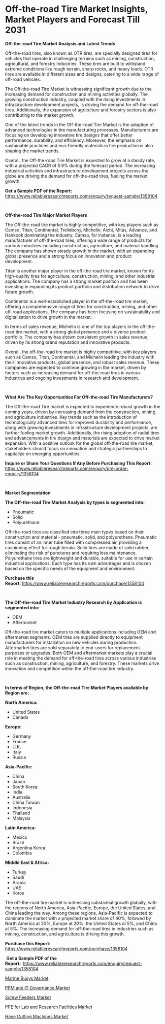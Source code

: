 <p><h1>Off-the-road Tire Market Insights, Market Players and Forecast Till 2031</h1></p><p><strong>Off-the-road Tire Market Analysis and Latest Trends</strong></p>
<p><p>Off-the-road tires, also known as OTR tires, are specially designed tires for vehicles that operate in challenging terrains such as mining, construction, agricultural, and forestry industries. These tires are built to withstand extreme conditions like rough terrain, sharp rocks, and heavy loads. OTR tires are available in different sizes and designs, catering to a wide range of off-road vehicles.</p><p>The Off-the-road Tire Market is witnessing significant growth due to the increasing demand for construction and mining activities globally. The growing construction industry, coupled with the rising investments in infrastructure development projects, is driving the demand for off-the-road tires. Additionally, the expansion of agriculture and forestry sectors is also contributing to the market growth.</p><p>One of the latest trends in the Off-the-road Tire Market is the adoption of advanced technologies in tire manufacturing processes. Manufacturers are focusing on developing innovative tire designs that offer better performance, durability, and efficiency. Moreover, the emphasis on sustainable practices and eco-friendly materials in tire production is also shaping the market trends.</p><p>Overall, the Off-the-road Tire Market is expected to grow at a steady rate, with a projected CAGR of 5.9% during the forecast period. The increasing industrial activities and infrastructure development projects across the globe are driving the demand for off-the-road tires, fueling the market growth.</p></p>
<p><strong>Get a Sample PDF of the Report:&nbsp;</strong> <a href="https://www.reliableresearchreports.com/enquiry/request-sample/1358104">https://www.reliableresearchreports.com/enquiry/request-sample/1358104</a></p>
<p>&nbsp;</p>
<p><strong>Off-the-road Tire Major Market Players</strong></p>
<p><p>The Off-the-road tire market is highly competitive, with key players such as Camso, Titan, Continental, Trelleborg, Michelin, Aichi, Mitas, Advance, and Hankook dominating the industry. Camso, for instance, is a leading manufacturer of off-the-road tires, offering a wide range of products for various industries including construction, agriculture, and material handling. The company has shown steady growth in the market, with an expanding global presence and a strong focus on innovation and product development.</p><p>Titan is another major player in the off-the-road tire market, known for its high-quality tires for agriculture, construction, mining, and other industrial applications. The company has a strong market position and has been investing in expanding its product portfolio and distribution network to drive future growth.</p><p>Continental is a well-established player in the off-the-road tire market, offering a comprehensive range of tires for construction, mining, and other off-road applications. The company has been focusing on sustainability and digitalization to drive growth in the market.</p><p>In terms of sales revenue, Michelin is one of the top players in the off-the-road tire market, with a strong global presence and a diverse product portfolio. The company has shown consistent growth in sales revenue, driven by its strong brand reputation and innovative products.</p><p>Overall, the off-the-road tire market is highly competitive, with key players such as Camso, Titan, Continental, and Michelin leading the industry with their innovative products, global presence, and robust sales revenue. These companies are expected to continue growing in the market, driven by factors such as increasing demand for off-the-road tires in various industries and ongoing investments in research and development.</p></p>
<p>&nbsp;</p>
<p><strong>What Are The Key Opportunities For Off-the-road Tire Manufacturers?</strong></p>
<p><p>The Off-the-road Tire market is expected to experience robust growth in the coming years, driven by increasing demand from the construction, mining, and agriculture industries. Key trends such as the introduction of technologically advanced tires for improved durability and performance, along with growing investments in infrastructure development projects, are further fueling market growth. Additionally, the rising adoption of radial tires and advancements in tire design and materials are expected to drive market expansion. With a positive outlook for the global off-the-road tire market, stakeholders should focus on innovation and strategic partnerships to capitalize on emerging opportunities.</p></p>
<p><strong>Inquire or Share Your Questions If Any Before Purchasing This Report:</strong> <a href="https://www.reliableresearchreports.com/enquiry/pre-order-enquiry/1358104">https://www.reliableresearchreports.com/enquiry/pre-order-enquiry/1358104</a></p>
<p>&nbsp;</p>
<p><strong>Market Segmentation</strong></p>
<p><strong>The Off-the-road Tire Market Analysis by types is segmented into:</strong></p>
<p><ul><li>Pneumatic</li><li>Solid</li><li>Polyurethane</li></ul></p>
<p><p>Off-the-road tires are classified into three main types based on their construction and material - pneumatic, solid, and polyurethane. Pneumatic tires consist of an inner tube filled with compressed air, providing a cushioning effect for rough terrain. Solid tires are made of solid rubber, eliminating the risk of punctures and requiring less maintenance. Polyurethane tires are lightweight and durable, suitable for use in certain industrial applications. Each type has its own advantages and is chosen based on the specific needs of the equipment and environment.</p></p>
<p><strong>Purchase this Report:&nbsp;</strong><a href="https://www.reliableresearchreports.com/purchase/1358104">https://www.reliableresearchreports.com/purchase/1358104</a></p>
<p>&nbsp;</p>
<p><strong>The Off-the-road Tire Market Industry Research by Application is segmented into:</strong></p>
<p><ul><li>OEM</li><li>Aftermarket</li></ul></p>
<p><p>Off-the-road tire market caters to multiple applications including OEM and aftermarket segments. OEM tires are supplied directly to equipment manufacturers for installation on new vehicles during production. Aftermarket tires are sold separately to end-users for replacement purposes or upgrades. Both OEM and aftermarket markets play a crucial role in meeting the demand for off-the-road tires across various industries such as construction, mining, agriculture, and forestry. These markets drive innovation and competition within the off-the-road tire industry.</p></p>
<p>&nbsp;</p>
<p><strong>In terms of Region, the Off-the-road Tire Market Players available by Region are:</strong></p>
<p>
    <p> <strong> North America: </strong>
        <ul>
            <li>United States</li>
            <li>Canada</li>
        </ul>
        </p> 
    <p> <strong> Europe: </strong>
        <ul>
            <li>Germany</li>
            <li>France</li>
            <li>U.K.</li>
            <li>Italy</li>
            <li>Russia</li>
        </ul>
        </p> 
    <p> <strong> Asia-Pacific: </strong>
        <ul>
            <li>China</li>
            <li>Japan</li>
            <li>South Korea</li>
            <li>India</li>
            <li>Australia</li>
            <li>China Taiwan</li>
            <li>Indonesia</li>
            <li>Thailand</li>
            <li>Malaysia</li>
        </ul>
        </p> 
    <p> <strong> Latin America: </strong>
        <ul>
            <li>Mexico</li>
            <li>Brazil</li>
            <li>Argentina Korea</li>
            <li>Colombia</li>
        </ul>
        </p> 
    <p> <strong> Middle East & Africa: </strong>
        <ul>
            <li>Turkey</li>
            <li>Saudi</li>
            <li>Arabia</li>
            <li>UAE</li>
            <li>Korea</li>
        </ul>
    </p>
    </p>
<p><p>The off-the-road tire market is witnessing substantial growth globally, with the regions of North America, Asia-Pacific, Europe, the United States, and China leading the way. Among these regions, Asia-Pacific is expected to dominate the market with a projected market share of 40%, followed by North America at 30%, Europe at 20%, the United States at 5%, and China at 5%. The increasing demand for off-the-road tires in industries such as mining, construction, and agriculture is driving this growth.</p></p>
<p><strong>Purchase this Report: </strong><a href="https://www.reliableresearchreports.com/purchase/1358104">https://www.reliableresearchreports.com/purchase/1358104</a></p>
<p>&nbsp;<strong>Get a Sample PDF of the Report:&nbsp;&nbsp;</strong><a href="https://www.reliableresearchreports.com/enquiry/request-sample/1358104">https://www.reliableresearchreports.com/enquiry/request-sample/1358104</a></p>
<p><strong></strong></p>
<p><p><a href="https://medium.com/@judithhoffman05/marine-buoys-market-furnishes-information-on-market-share-market-trends-and-market-growth-d20c374a98ed">Marine Buoys Market</a></p><p><a href="https://github.com/FassouRP/Market-Research-Report-List-3/blob/main/ppm-and-it-governance-market.md">PPM and IT Governance Market</a></p><p><a href="https://medium.com/@amypatel1993/screw-feeders-market-furnishes-information-on-market-share-market-trends-and-market-growth-2f6a3364b73b">Screw Feeders Market</a></p><p><a href="https://github.com/ruddyyedelwadw/Market-Research-Report-List-1/blob/main/ppe-for-lab-and-research-facilities-market.md">PPE for Lab and Research Facilities Market</a></p><p><a href="https://medium.com/@amypatel1993/hose-cutting-machines-market-trends-and-market-analysis-forecasted-for-period-2024-2031-459452ea11fb">Hose Cutting Machines Market</a></p></p>